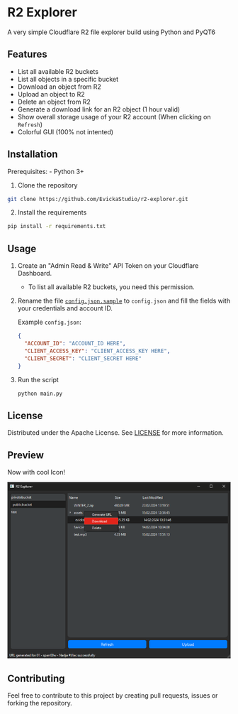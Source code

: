 # R2 Explorer

A very simple Cloudflare R2 file explorer build using Python and PyQT6

## Features

- List all available R2 buckets
- List all objects in a specific bucket
- Download an object from R2
- Upload an object to R2
- Delete an object from R2
- Generate a download link for an R2 object (1 hour valid)
- Show overall storage usage of your R2 account (When clicking on `Refresh`)
- Colorful GUI (100% not intented)

## Installation

Prerequisites: - Python 3+

1. Clone the repository

```bash
git clone https://github.com/EvickaStudio/r2-explorer.git
```

2. Install the requirements

```bash
pip install -r requirements.txt
```

## Usage

1. Create an "Admin Read & Write" API Token on your Cloudflare Dashboard.
   - To list all available R2 buckets, you need this permission.
2. Rename the file [`config.json.sample`](config.json.sample) to `config.json` and fill the fields with your credentials and account ID.

   Example `config.json`:

   ```json
   {
     "ACCOUNT_ID": "ACCOUNT_ID HERE",
     "CLIENT_ACCESS_KEY": "CLIENT_ACCESS_KEY HERE",
     "CLIENT_SECRET": "CLIENT_SECRET HERE"
   }
   ```

3. Run the script
   ```bash
   python main.py
   ```

## License

Distributed under the Apache License. See [LICENSE](LICENSE) for more information.

## Preview

Now with cool Icon!

![GUI](assets/image.png)

## Contributing

Feel free to contribute to this project by creating pull requests, issues or forking the repository.
